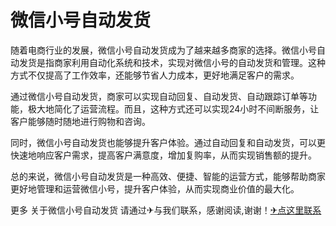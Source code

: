 # 微信小号自动发货

随着电商行业的发展，微信小号自动发货成为了越来越多商家的选择。微信小号自动发货是指商家利用自动化系统和技术，实现对微信小号的自动发货和管理。这种方式不仅提高了工作效率，还能够节省人力成本，更好地满足客户的需求。

通过微信小号自动发货，商家可以实现自动回复、自动发货、自动跟踪订单等功能，极大地简化了运营流程。而且，这种方式还可以实现24小时不间断服务，让客户能够随时随地进行购物和咨询。

同时，微信小号自动发货也能够提升客户体验。通过自动回复和自动发货，可以更快速地响应客户需求，提高客户满意度，增加复购率，从而实现销售额的提升。

总的来说，微信小号自动发货是一种高效、便捷、智能的运营方式，能够帮助商家更好地管理和运营微信小号，提升客户体验，从而实现商业价值的最大化。

更多 关于微信小号自动发货 请通过✈与我们联系，感谢阅读,谢谢！[✈点这里联系](https://lm.k02.cc)